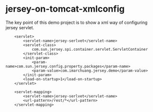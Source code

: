 # jersey-on-tomcat-xmlconfig

The key point of this demo project is to show a xml way of configuring jersey servlet.

```
    <servlet>
        <servlet-name>jersey-serlvet</servlet-name>
        <servlet-class>
            com.sun.jersey.spi.container.servlet.ServletContainer
        </servlet-class>
        <init-param>
            <param-name>com.sun.jersey.config.property.packages</param-name>
            <param-value>com.imarchuang.jersey.demo</param-value>
        </init-param>
        <load-on-startup>1</load-on-startup>
    </servlet>

    <servlet-mapping>
        <servlet-name>jersey-serlvet</servlet-name>
        <url-pattern>/rest/*</url-pattern>
    </servlet-mapping>
```
